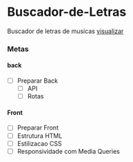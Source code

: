 # Buscador-de-Letras
Buscador de letras de musicas
[visualizar](https://ednotsheeran.github.io/Buscador-de-Letras/.)

### Metas

#### back
- [ ] Preparar Back
  - [ ] API
  - [ ] Rotas
  
 #### Front
 - [ ] Preparar Front
  - [ ] Estrutura HTML
  - [ ] Estilizacao CSS
  - [ ] Responsividade com Media Queries
